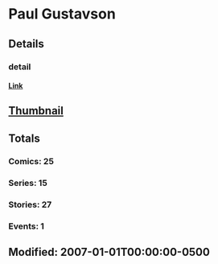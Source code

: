 # Paul  Gustavson 
## Details
### detail
#### [Link](http://marvel.com/comics/creators/1303/paul_gustavson?utm_campaign=apiRef&utm_source=225578a89fc76f3d20fbffda5d17a88d)
## [Thumbnail](http://i.annihil.us/u/prod/marvel/i/mg/b/40/image_not_available.jpg)
## Totals
### Comics: 25
### Series: 15
### Stories: 27
### Events: 1
## Modified: 2007-01-01T00:00:00-0500